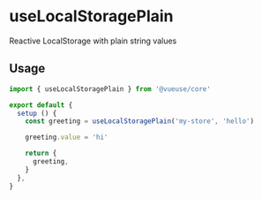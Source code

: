 # useLocalStoragePlain

Reactive LocalStorage with plain string values

## Usage

```jsx
import { useLocalStoragePlain } from '@vueuse/core'

export default {
  setup () {
    const greeting = useLocalStoragePlain('my-store', 'hello')

    greeting.value = 'hi'

    return {
      greeting,
    }
  },
}
```
